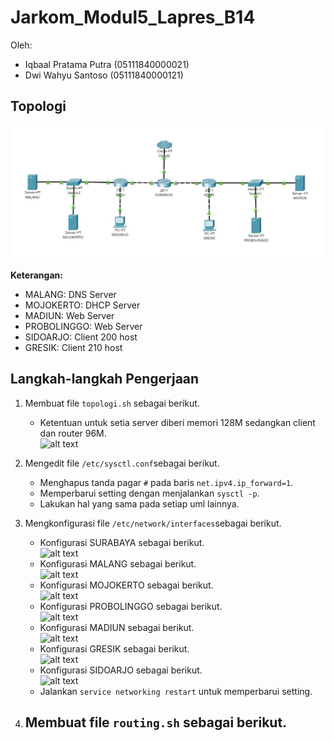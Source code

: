# Jarkom_Modul5_Lapres_B14 <br>
Oleh:
- Iqbaal Pratama Putra (05111840000021) <br>
- Dwi Wahyu Santoso (05111840000121) <br>

## Topologi <br>
![alt text](/img/topologi.png)<br>

**Keterangan:** <br>
- MALANG: DNS Server <br>
- MOJOKERTO: DHCP Server <br>
- MADIUN: Web Server <br>
- PROBOLINGGO: Web Server <br>
- SIDOARJO: Client 200 host <br>
- GRESIK: Client 210 host <br>

## Langkah-langkah Pengerjaan <br>
1. Membuat file `topologi.sh` sebagai berikut. <br>
   - Ketentuan untuk setia server diberi memori 128M sedangkan client dan router 96M. <br>
     ![alt text](/img/1.1.png) <br>
     
2. Mengedit file `/etc/sysctl.conf`sebagai berikut. <br>
   - Menghapus tanda pagar `#` pada baris `net.ipv4.ip_forward=1`. <br>
   - Memperbarui setting dengan menjalankan `sysctl -p`. <br>
   - Lakukan hal yang sama pada setiap uml lainnya. <br>
   
3. Mengkonfigurasi file `/etc/network/interfaces`sebagai berikut. <br>
   - Konfigurasi SURABAYA sebagai berikut. <br>
     ![alt text](/img/3.1.png) <br>
   - Konfigurasi MALANG sebagai berikut. <br>
     ![alt text](/img/3.2.png) <br>
   - Konfigurasi MOJOKERTO sebagai berikut. <br>
     ![alt text](/img/3.3.png) <br>
   - Konfigurasi PROBOLINGGO sebagai berikut. <br>
     ![alt text](/img/3.4.png) <br>
   - Konfigurasi MADIUN sebagai berikut. <br>
     ![alt text](/img/3.5.png) <br>
   - Konfigurasi GRESIK sebagai berikut. <br>
     ![alt text](/img/3.6.png) <br>
   - Konfigurasi SIDOARJO sebagai berikut. <br>
     ![alt text](/img/3.7.png) <br>
   - Jalankan `service networking restart` untuk memperbarui setting. <br>
     
4. Membuat file `routing.sh` sebagai berikut. <br>
   - 



